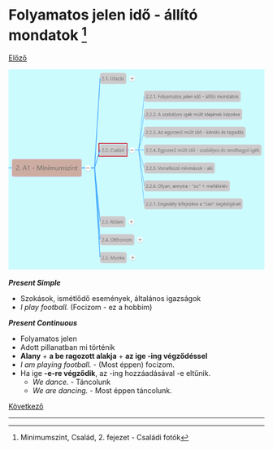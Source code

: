 # Folyamatos jelen idő - állító mondatok [^1]

[Előző](../2.1-Utazas/7.md)

![2.2](images/2.2.png)

***Present Simple***
* Szokások, ismétlődő események, általános igazságok
* *I play football.* (Focizom - ez a hobbim)

***Present Continuous***
* Folyamatos jelen
* Adott pillanatban mi történik
* **Alany** + **a be ragozott alakja** + **az ige -ing végződéssel**
* *I am playing football.* - (Most éppen) focizom.
* Ha ige **-e-re végződik**, az -ing hozzáadásával -e eltűnik.
  * *We dance.* - Táncolunk
  * *We are dancing.* - Most éppen táncolunk.

[Következő](2.md)

---
[^1]: Minimumszint, Család, 2. fejezet - Családi fotók